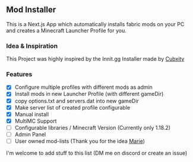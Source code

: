 ## Mod Installer
This is a Next.js App which automatically installs fabric mods on your PC and creates a Minecraft Launcher Profile for you.

### Idea & Inspiration
This Project was highly inspired by the Innit.gg Installer made by [Cubxity](https://twitter.com/cubxity)  

### Features
- [x] Configure multiple profiles with different mods as admin
- [x] Install mods in new Launcher Profile (with different gameDir)
- [x] copy options.txt and servers.dat into new gameDir
- [x] Make server list of created profile configurable
- [x] Manual install
- [x] MultiMC Support
- [ ] Configurable libraries / Minecraft Version (Currently only 1.18.2)
- [ ] Admin Panel
- [ ] User owned mod-lists (Thank you for the idea [Marie](https://github.com/NyCodeGHG))

I'm welcome to add stuff to this list (DM me on discord or create an issue)
